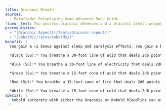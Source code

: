 ```yaml
---
title: Draconic Breath
sources:
  - Pathfinder Roleplaying Game Advanced Race Guide
flavor_text: You possess draconic defenses and a draconic breath weapon.
prerequisites:
  - "[Draconic Aspect](/feats/draconic-aspect/)"
  - "[kobold](/races/kobolds/)"
benefit: |
  You gain a +2 bonus against sleep and paralysis effects. You gain a breath weapon that is determined by your scale coloration by either the [Draconic Aspect](/feats/draconic-aspect/) feat or the dragon-scaled racial trait. Using a breath weapon is a standard action that does not provoke attacks of opportunity. You can use your breath weapon once per day. Creatures within the area of your breath weapon who succeed at a Reflex saving throw (DC 10 + your character level + your Constitution modifier) take only half damage.

  *Black (Su):* You breathe a 30-foot line of acid that deals 2d6 points of acid damage.

  *Blue (Su):* You breathe a 30-foot line of electricity that deals 2d6 points of electricity damage.

  *Green (Su):* You breathe a 15-foot cone of acid that deals 2d6 points of acid damage.

  *Red (Su):* You breathe a 15-foot cone of fire that deals 2d6 points of fire damage.

  *White (Su):* You breathe a 15-foot cone of cold that deals 2d6 points of cold damage.
special: |
   Kobold sorcerers with either the Draconic or Kobold bloodline can use their Charisma modifier instead of their Constitution to determine the DC of this breath weapon.
---
```


